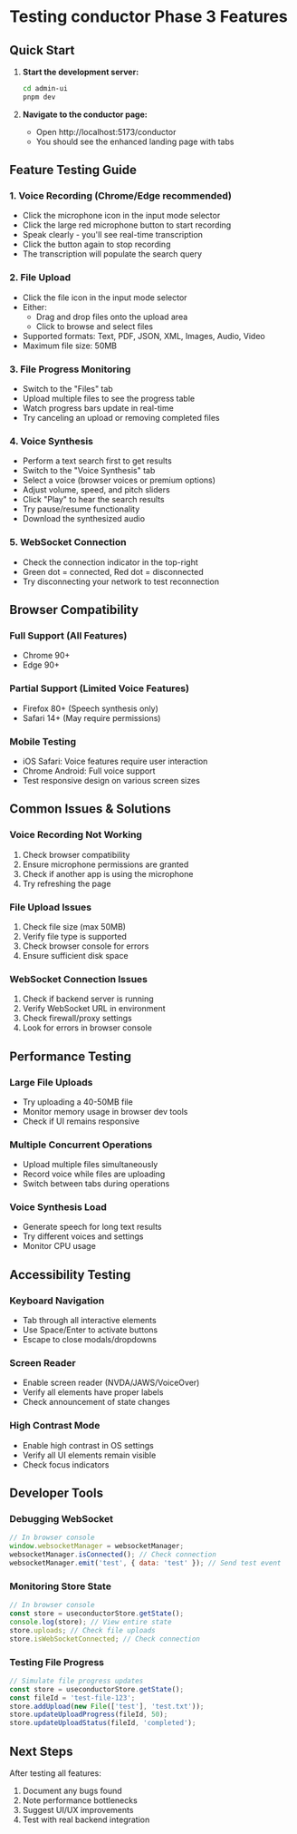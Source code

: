 # Testing conductor Phase 3 Features

## Quick Start

1. **Start the development server:**
   ```bash
   cd admin-ui
   pnpm dev
   ```

2. **Navigate to the conductor page:**
   - Open http://localhost:5173/conductor
   - You should see the enhanced landing page with tabs

## Feature Testing Guide

### 1. Voice Recording (Chrome/Edge recommended)
- Click the microphone icon in the input mode selector
- Click the large red microphone button to start recording
- Speak clearly - you'll see real-time transcription
- Click the button again to stop recording
- The transcription will populate the search query

### 2. File Upload
- Click the file icon in the input mode selector
- Either:
  - Drag and drop files onto the upload area
  - Click to browse and select files
- Supported formats: Text, PDF, JSON, XML, Images, Audio, Video
- Maximum file size: 50MB

### 3. File Progress Monitoring
- Switch to the "Files" tab
- Upload multiple files to see the progress table
- Watch progress bars update in real-time
- Try canceling an upload or removing completed files

### 4. Voice Synthesis
- Perform a text search first to get results
- Switch to the "Voice Synthesis" tab
- Select a voice (browser voices or premium options)
- Adjust volume, speed, and pitch sliders
- Click "Play" to hear the search results
- Try pause/resume functionality
- Download the synthesized audio

### 5. WebSocket Connection
- Check the connection indicator in the top-right
- Green dot = connected, Red dot = disconnected
- Try disconnecting your network to test reconnection

## Browser Compatibility

### Full Support (All Features)
- Chrome 90+
- Edge 90+

### Partial Support (Limited Voice Features)
- Firefox 80+ (Speech synthesis only)
- Safari 14+ (May require permissions)

### Mobile Testing
- iOS Safari: Voice features require user interaction
- Chrome Android: Full voice support
- Test responsive design on various screen sizes

## Common Issues & Solutions

### Voice Recording Not Working
1. Check browser compatibility
2. Ensure microphone permissions are granted
3. Check if another app is using the microphone
4. Try refreshing the page

### File Upload Issues
1. Check file size (max 50MB)
2. Verify file type is supported
3. Check browser console for errors
4. Ensure sufficient disk space

### WebSocket Connection Issues
1. Check if backend server is running
2. Verify WebSocket URL in environment
3. Check firewall/proxy settings
4. Look for errors in browser console

## Performance Testing

### Large File Uploads
- Try uploading a 40-50MB file
- Monitor memory usage in browser dev tools
- Check if UI remains responsive

### Multiple Concurrent Operations
- Upload multiple files simultaneously
- Record voice while files are uploading
- Switch between tabs during operations

### Voice Synthesis Load
- Generate speech for long text results
- Try different voices and settings
- Monitor CPU usage

## Accessibility Testing

### Keyboard Navigation
- Tab through all interactive elements
- Use Space/Enter to activate buttons
- Escape to close modals/dropdowns

### Screen Reader
- Enable screen reader (NVDA/JAWS/VoiceOver)
- Verify all elements have proper labels
- Check announcement of state changes

### High Contrast Mode
- Enable high contrast in OS settings
- Verify all UI elements remain visible
- Check focus indicators

## Developer Tools

### Debugging WebSocket
```javascript
// In browser console
window.websocketManager = websocketManager;
websocketManager.isConnected(); // Check connection
websocketManager.emit('test', { data: 'test' }); // Send test event
```

### Monitoring Store State
```javascript
// In browser console
const store = useconductorStore.getState();
console.log(store); // View entire state
store.uploads; // Check file uploads
store.isWebSocketConnected; // Check connection
```

### Testing File Progress
```javascript
// Simulate file progress updates
const store = useconductorStore.getState();
const fileId = 'test-file-123';
store.addUpload(new File(['test'], 'test.txt'));
store.updateUploadProgress(fileId, 50);
store.updateUploadStatus(fileId, 'completed');
```

## Next Steps

After testing all features:
1. Document any bugs found
2. Note performance bottlenecks
3. Suggest UI/UX improvements
4. Test with real backend integration